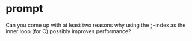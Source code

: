 # prompt

Can you come up with at least two reasons why using the `j`-index as the inner loop (for C) possibly improves performance?
